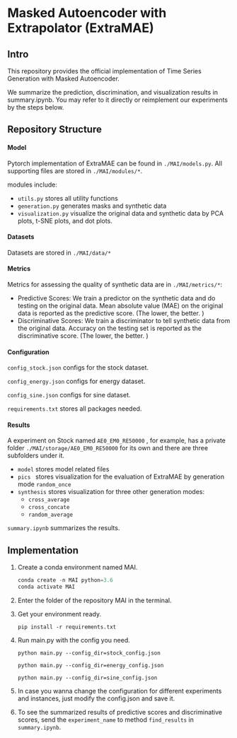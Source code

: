 # Masked Autoencoder with Extrapolator (ExtraMAE) 

## Intro

This repository provides the official implementation of Time Series Generation with Masked Autoencoder. 

We summarize the prediction, discrimination, and visualization results in summary.ipynb. You may refer to it directly or reimplement our experiments by the steps below. 

## Repository Structure

#### Model

Pytorch implementation of ExtraMAE can be found in ```./MAI/models.py```. All supporting files are stored in ```./MAI/modules/*```.

modules include: 

- ```utils.py``` stores all utility functions 
- ```generation.py``` generates masks and synthetic data
- ```visualization.py``` visualize the original data and synthetic data by PCA plots, t-SNE plots, and dot plots. 

#### Datasets

Datasets are stored in ```./MAI/data/*```

#### Metrics

Metrics for assessing the quality of synthetic data are in ```./MAI/metrics/*```:

- Predictive Scores: We train a predictor on the synthetic data and do testing on the original data. Mean absolute value (MAE) on the original data is reported as the predictive score. (The lower, the better. )
- Discriminative Scores: We train a discriminator to tell synthetic data from the original data. Accuracy on the testing set is reported as the discriminative score. (The lower, the better. )

#### Configuration

```config_stock.json``` configs for the stock dataset. 

```config_energy.json``` configs for energy dataset. 

```config_sine.json``` configs for sine dataset. 

```requirements.txt``` stores all packages needed.

#### Results

A experiment on Stock named ```AE0_EM0_RE50000``` , for example, has a private folder ```./MAI/storage/AE0_EM0_RE50000``` for its own and there are three subfolders under it. 

- ```model``` stores model related files
- ```pics ``` stores visualization for the evaluation of ExtraMAE by generation mode ```random_once```
- ```synthesis``` stores visualization for three other generation modes:
  - ```cross_average```
  - ```cross_concate```
  - ```random_average```

```summary.ipynb``` summarizes the results. 

## Implementation

1. Create a conda environment named MAI.

   ```python
   conda create -n MAI python=3.6
   conda activate MAI
   ```

2. Enter the folder of the repository MAI in the terminal. 

3. Get your environment ready.

   ```pip install -r requirements.txt```

4. Run main.py with the config you need.

   ```python main.py --config_dir=stock_config.json```
   
   ```python main.py --config_dir=energy_config.json```
   
   ```python main.py --config_dir=sine_config.json```

5. In case you wanna change the configuration for different experiments and instances, just modify the config.json and save it. 

6. To see the summarized results of predictive scores and discriminative scores, send the ```experiment_name``` to method ```find_results``` in ```summary.ipynb```.

